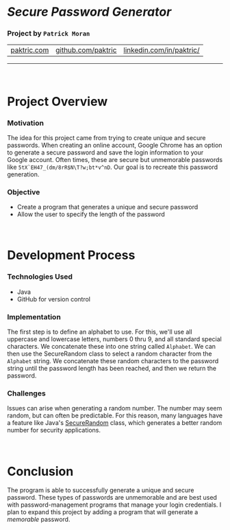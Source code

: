 # *Secure Password Generator*
### Project by **`Patrick Moran`**

<table>
    <tr>
        <td><a href="http://www.paktric.com/">paktric.com</a></td>
        <td><a href="https://www.github.com/paktric/">github.com/paktric</a></td>
        <td><a href="https://www.linkedin.com/in/paktric/">linkedin.com/in/paktric/</a></td>
    </tr>
</table>

---

<br />

# Project Overview
### Motivation
The idea for this project came from trying to create unique and secure passwords. When creating an online account, Google Chrome has an option to generate a secure password and save the login information to your Google account. Often times, these are secure but unmemorable passwords like ```5tX`EH47_(dm/8rR$N\T?w;bt*v^nD```. Our goal is to recreate this password generation.

### Objective
- Create a program that generates a unique and secure password
- Allow the user to specify the length of the password

<br />

# Development Process
### Technologies Used
- Java
- GitHub for version control

### Implementation
The first step is to define an alphabet to use. For this, we'll use all uppercase and lowercase letters, numbers 0 thru 9, and all standard special characters. We concatenate these into one string called `Alphabet`. We can then use the SecureRandom class to select a random character from the `Alphabet` string. We concatenate these random characters to the password string until the password length has been reached, and then we return the password.

### Challenges
Issues can arise when generating a random number. The number may seem random, but can often be predictable. For this reason, many languages have a feature like Java's [SecureRandom](https://docs.oracle.com/javase/8/docs/api/java/security/SecureRandom.html) class, which generates a better random number for security applications.

<br />

# Conclusion
The program is able to successfully generate a unique and secure password. These types of passwords are unmemorable and are best used with password-management programs that manage your login credentials. I plan to expand this project by adding a program that will generate a *memorable* password.
